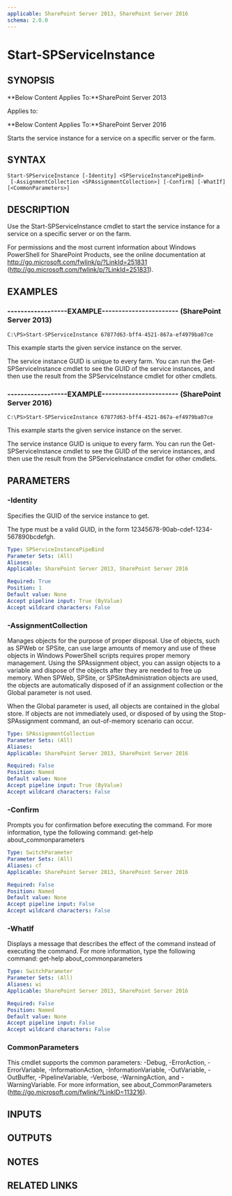 ```yaml
---
applicable: SharePoint Server 2013, SharePoint Server 2016
schema: 2.0.0
---
```


# Start-SPServiceInstance

## SYNOPSIS
**Below Content Applies To:**SharePoint Server 2013

Applies to:

**Below Content Applies To:**SharePoint Server 2016

Starts the service instance for a service on a specific server or the farm.



## SYNTAX

```
Start-SPServiceInstance [-Identity] <SPServiceInstancePipeBind>
 [-AssignmentCollection <SPAssignmentCollection>] [-Confirm] [-WhatIf] [<CommonParameters>]
```

## DESCRIPTION
Use the Start-SPServiceInstance cmdlet to start the service instance for a service on a specific server or on the farm.

For permissions and the most current information about Windows PowerShell for SharePoint Products, see the online documentation at http://go.microsoft.com/fwlink/p/?LinkId=251831 (http://go.microsoft.com/fwlink/p/?LinkId=251831).

## EXAMPLES

### ------------------EXAMPLE----------------------- (SharePoint Server 2013)
```
C:\PS>Start-SPServiceInstance 67877d63-bff4-4521-867a-ef4979ba07ce
```

This example starts the given service instance on the server.

The service instance GUID is unique to every farm.
You can run the Get-SPServiceInstance cmdlet to see the GUID of the service instances, and then use the result from the SPServiceInstance cmdlet for other cmdlets.

### ------------------EXAMPLE----------------------- (SharePoint Server 2016)
```
C:\PS>Start-SPServiceInstance 67877d63-bff4-4521-867a-ef4979ba07ce
```

This example starts the given service instance on the server.

The service instance GUID is unique to every farm.
You can run the Get-SPServiceInstance cmdlet to see the GUID of the service instances, and then use the result from the SPServiceInstance cmdlet for other cmdlets.

## PARAMETERS

### -Identity
Specifies the GUID of the service instance to get.

The type must be a valid GUID, in the form 12345678-90ab-cdef-1234-567890bcdefgh.

```yaml
Type: SPServiceInstancePipeBind
Parameter Sets: (All)
Aliases: 
Applicable: SharePoint Server 2013, SharePoint Server 2016

Required: True
Position: 1
Default value: None
Accept pipeline input: True (ByValue)
Accept wildcard characters: False
```

### -AssignmentCollection
Manages objects for the purpose of proper disposal.
Use of objects, such as SPWeb or SPSite, can use large amounts of memory and use of these objects in Windows PowerShell scripts requires proper memory management.
Using the SPAssignment object, you can assign objects to a variable and dispose of the objects after they are needed to free up memory.
When SPWeb, SPSite, or SPSiteAdministration objects are used, the objects are automatically disposed of if an assignment collection or the Global parameter is not used.

When the Global parameter is used, all objects are contained in the global store.
If objects are not immediately used, or disposed of by using the Stop-SPAssignment command, an out-of-memory scenario can occur.

```yaml
Type: SPAssignmentCollection
Parameter Sets: (All)
Aliases: 
Applicable: SharePoint Server 2013, SharePoint Server 2016

Required: False
Position: Named
Default value: None
Accept pipeline input: True (ByValue)
Accept wildcard characters: False
```

### -Confirm
Prompts you for confirmation before executing the command.
For more information, type the following command: get-help about_commonparameters

```yaml
Type: SwitchParameter
Parameter Sets: (All)
Aliases: cf
Applicable: SharePoint Server 2013, SharePoint Server 2016

Required: False
Position: Named
Default value: None
Accept pipeline input: False
Accept wildcard characters: False
```

### -WhatIf
Displays a message that describes the effect of the command instead of executing the command.
For more information, type the following command: get-help about_commonparameters

```yaml
Type: SwitchParameter
Parameter Sets: (All)
Aliases: wi
Applicable: SharePoint Server 2013, SharePoint Server 2016

Required: False
Position: Named
Default value: None
Accept pipeline input: False
Accept wildcard characters: False
```

### CommonParameters
This cmdlet supports the common parameters: -Debug, -ErrorAction, -ErrorVariable, -InformationAction, -InformationVariable, -OutVariable, -OutBuffer, -PipelineVariable, -Verbose, -WarningAction, and -WarningVariable. For more information, see about_CommonParameters (http://go.microsoft.com/fwlink/?LinkID=113216).

## INPUTS

## OUTPUTS

## NOTES

## RELATED LINKS

